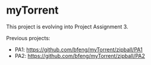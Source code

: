 myTorrent
=========
This project is evolving into Project Assignment 3.


Previous projects:
* PA1: https://github.com/bfeng/myTorrent/zipball/PA1
* PA2: https://github.com/bfeng/myTorrent/zipball/PA2

